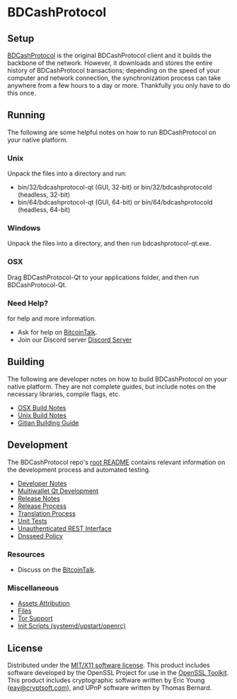 BDCashProtocol
=====================

Setup
---------------------
[BDCashProtocol](https://zcrcoin.io/) is the original BDCashProtocol client and it builds the backbone of the network. However, it downloads and stores the entire history of BDCashProtocol transactions; depending on the speed of your computer and network connection, the synchronization process can take anywhere from a few hours to a day or more. Thankfully you only have to do this once.

Running
---------------------
The following are some helpful notes on how to run BDCashProtocol on your native platform.

### Unix

Unpack the files into a directory and run:

- bin/32/bdcashprotocol-qt (GUI, 32-bit) or bin/32/bdcashprotocold (headless, 32-bit)
- bin/64/bdcashprotocol-qt (GUI, 64-bit) or bin/64/bdcashprotocold (headless, 64-bit)

### Windows

Unpack the files into a directory, and then run bdcashprotocol-qt.exe.

### OSX

Drag BDCashProtocol-Qt to your applications folder, and then run BDCashProtocol-Qt.

### Need Help?

for help and more information.
* Ask for help on [BitcoinTalk](https://bitcointalk.org/index.php?topic=4707019.0).
* Join our Discord server [Discord Server](https://discord.gg/vErwUSC)

Building
---------------------
The following are developer notes on how to build BDCashProtocol on your native platform. They are not complete guides, but include notes on the necessary libraries, compile flags, etc.

- [OSX Build Notes](build-osx.md)
- [Unix Build Notes](build-unix.md)
- [Gitian Building Guide](gitian-building.md)

Development
---------------------
The BDCashProtocol repo's [root README](https://github.com/bdcashprotocol-project/bdcashprotocol/blob/master/README.md) contains relevant information on the development process and automated testing.

- [Developer Notes](developer-notes.md)
- [Multiwallet Qt Development](multiwallet-qt.md)
- [Release Notes](release-notes.md)
- [Release Process](release-process.md)
- [Translation Process](translation_process.md)
- [Unit Tests](unit-tests.md)
- [Unauthenticated REST Interface](REST-interface.md)
- [Dnsseed Policy](dnsseed-policy.md)

### Resources

* Discuss on the [BitcoinTalk](https://bitcointalk.org/index.php?topic=4707019.0).

### Miscellaneous
- [Assets Attribution](assets-attribution.md)
- [Files](files.md)
- [Tor Support](tor.md)
- [Init Scripts (systemd/upstart/openrc)](init.md)

License
---------------------
Distributed under the [MIT/X11 software license](http://www.opensource.org/licenses/mit-license.php).
This product includes software developed by the OpenSSL Project for use in the [OpenSSL Toolkit](https://www.openssl.org/). This product includes
cryptographic software written by Eric Young ([eay@cryptsoft.com](mailto:eay@cryptsoft.com)), and UPnP software written by Thomas Bernard.
